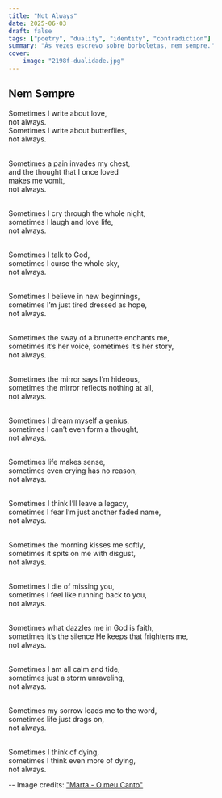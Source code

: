```yaml
---
title: "Not Always"
date: 2025-06-03
draft: false
tags: ["poetry", "duality", "identity", "contradiction"]
summary: "Às vezes escrevo sobre borboletas, nem sempre."
cover:
    image: "2198f-dualidade.jpg"
---
```


## Nem Sempre

Sometimes I write about love,<br>
not always.<br>
Sometimes I write about butterflies,<br>
not always.<br><br>

Sometimes a pain invades my chest,<br>
and the thought that I once loved<br>
makes me vomit,<br>
not always.<br><br>

Sometimes I cry through the whole night,<br>
sometimes I laugh and love life,<br>
not always.<br><br>

Sometimes I talk to God,<br>
sometimes I curse the whole sky,<br>
not always.<br><br>

Sometimes I believe in new beginnings,<br>
sometimes I’m just tired dressed as hope,<br>
not always.<br><br>

Sometimes the sway of a brunette enchants me,<br>
sometimes it’s her voice, sometimes it’s her story,<br>
not always.<br><br>

Sometimes the mirror says I’m hideous,<br>
sometimes the mirror reflects nothing at all,<br>
not always.<br><br>

Sometimes I dream myself a genius,<br>
sometimes I can’t even form a thought,<br>
not always.<br><br>

Sometimes life makes sense,<br>
sometimes even crying has no reason,<br>
not always.<br><br>

Sometimes I think I’ll leave a legacy,<br>
sometimes I fear I’m just another faded name,<br>
not always.<br><br>

Sometimes the morning kisses me softly,<br>
sometimes it spits on me with disgust,<br>
not always.<br><br>

Sometimes I die of missing you,<br>
sometimes I feel like running back to you,<br>
not always.<br><br>

Sometimes what dazzles me in God is faith,<br>
sometimes it’s the silence He keeps that frightens me,<br>
not always.<br><br>

Sometimes I am all calm and tide,<br>
sometimes just a storm unraveling,<br>
not always.<br><br>

Sometimes my sorrow leads me to the word,<br>
sometimes life just drags on,<br>
not always.<br><br>

Sometimes I think of dying,<br>
sometimes I think even more of dying,<br>
not always.


--
Image credits: ["Marta - O meu Canto"](https://marta-omeucanto.blogs.sapo.pt/a-dualidade-das-pessoas-1183740)
